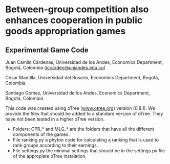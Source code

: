 # Between-group competition also enhances cooperation in public goods appropriation games
## Experimental Game Code

Juan Camilo Cárdenas, Universidad de los Andes, Economics Department, Bogotá, Colombia (jccarden@uniandes.edu.co)

César Mantilla, Universidad del Rosario, Economics Department, Bogotá, Colombia

Santiago Gómez, Universidad de los Andes, Economics Department, Bogotá, Colombia

This code was created using oTree (www.otree.org) version (0.8.1). We provide the files that should be added to a
 standard version of oTree. They have not been tested in a higher oTree version.

  * Folders: CPR_* and MLG_* are the folders that have all the different components of the games.
  * File     ranking.py a phyton code for calculating a ranking that is used to rank groups according to their earnings.
  * File     settings.py the minimal settings that should be in the settings.py file of the appropiate oTree instalation.
